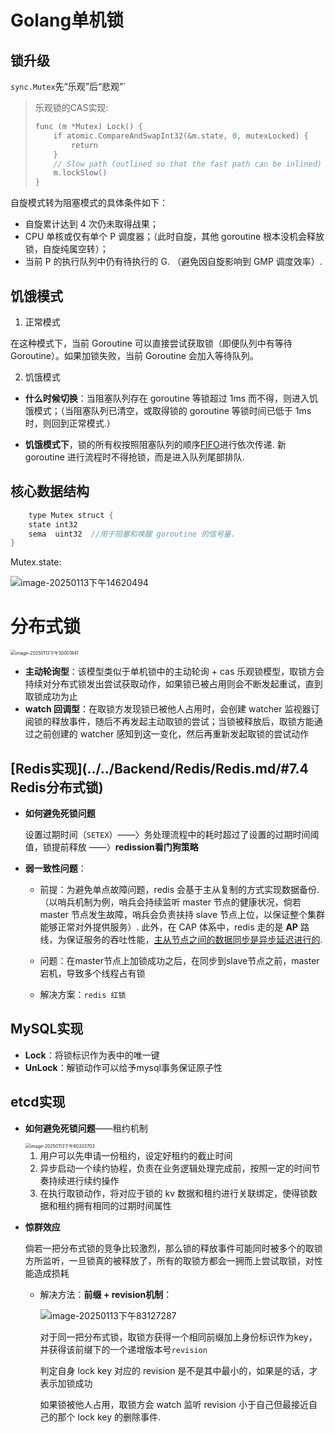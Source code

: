 # Golang单机锁

## 锁升级

`sync.Mutex`先“乐观”后“悲观”`

> 乐观锁的CAS实现:
>
> ```go
> func (m *Mutex) Lock() {
>     if atomic.CompareAndSwapInt32(&m.state, 0, mutexLocked) {
>         return
>     }
>     // Slow path (outlined so that the fast path can be inlined)
>     m.lockSlow()
> }
> ```
>
> 

自旋模式转为阻塞模式的具体条件如下：

- 自旋累计达到 4 次仍未取得战果；
- CPU 单核或仅有单个 P 调度器；（此时自旋，其他 goroutine 根本没机会释放锁，自旋纯属空转）；
- 当前 P 的执行队列中仍有待执行的 G. （避免因自旋影响到 GMP 调度效率）.



## 饥饿模式

1. 正常模式

在这种模式下，当前 Goroutine 可以直接尝试获取锁（即便队列中有等待 Goroutine）。如果加锁失败，当前 Goroutine 会加入等待队列。



2. 饥饿模式

- **什么时候切换**：当阻塞队列存在 goroutine 等锁超过 1ms 而不得，则进入饥饿模式；（当阻塞队列已清空，或取得锁的 goroutine 等锁时间已低于 1ms 时，则回到正常模式.）

- **饥饿模式下**，锁的所有权按照阻塞队列的顺序<u>FIFO</u>进行依次传递. 新 goroutine 进行流程时不得抢锁，而是进入队列尾部排队.



## 核心数据结构

```go
	type Mutex struct {
    state int32
    sema  uint32  //用于阻塞和唤醒 goroutine 的信号量.
}
```



Mutex.state:

![image-20250113下午14620494](https://typora-dusong.oss-cn-chengdu.aliyuncs.com/image-20250113%E4%B8%8B%E5%8D%8814620494.png)

# 分布式锁

<img src="https://typora-dusong.oss-cn-chengdu.aliyuncs.com/image-20250113%E4%B8%8B%E5%8D%8830001841.png" alt="image-20250113下午30001841" style="zoom:50%;" />

- **主动轮询型**：该模型类似于单机锁中的主动轮询 + cas 乐观锁模型，取锁方会持续对分布式锁发出尝试获取动作，如果锁已被占用则会不断发起重试，直到取锁成功为止
-  **watch 回调型**：在取锁方发现锁已被他人占用时，会创建 watcher 监视器订阅锁的释放事件，随后不再发起主动取锁的尝试；当锁被释放后，取锁方能通过之前创建的 watcher 感知到这一变化，然后再重新发起取锁的尝试动作

## [Redis实现](../../Backend/Redis/Redis.md/#7.4 Redis分布式锁)

- **如何避免死锁问题**

  设置过期时间（`SETEX`）——〉务处理流程中的耗时超过了设置的过期时间阈值，锁提前释放 ——〉**redission看门狗策略**

- **弱一致性问题**：

  - 前提：为避免单点故障问题，redis 会基于主从复制的方式实现数据备份. （以哨兵机制为例，哨兵会持续监听 master 节点的健康状况，倘若 master 节点发生故障，哨兵会负责扶持 slave 节点上位，以保证整个集群能够正常对外提供服务）. 此外，在 CAP 体系中，redis 走的是 **AP** 路线，为保证服务的吞吐性能，<u>主从节点之间的数据同步是异步延迟进行的</u>.

  - 问题：在master节点上加锁成功之后，在同步到slave节点之前，master宕机，导致多个线程占有锁
  - 解决方案：`redis 红锁`

## MySQL实现

- **Lock**：将锁标识作为表中的唯一键
- **UnLock**：解锁动作可以给予mysql事务保证原子性

## etcd实现

- **如何避免死锁问题**——租约机制

  <img src="https://typora-dusong.oss-cn-chengdu.aliyuncs.com/image-20250113%E4%B8%8B%E5%8D%8880333703.png" alt="image-20250113下午80333703" style="zoom:50%;" />

  1. 用户可以先申请一份租约，设定好租约的截止时间
  2. 异步启动一个续约协程，负责在业务逻辑处理完成前，按照一定的时间节奏持续进行续约操作
  3.  在执行取锁动作，将对应于锁的 kv 数据和租约进行关联绑定，使得锁数据和租约拥有相同的过期时间属性

- **惊群效应**

  倘若一把分布式锁的竞争比较激烈，那么锁的释放事件可能同时被多个的取锁方所监听，一旦锁真的被释放了，所有的取锁方都会一拥而上尝试取锁，对性能造成损耗

  - 解决方法：**前缀 + revision机制**：

    ![image-20250113下午83127287](https://typora-dusong.oss-cn-chengdu.aliyuncs.com/image-20250113%E4%B8%8B%E5%8D%8883127287.png)

    对于同一把分布式锁，取锁方获得一个相同前缀加上身份标识作为key，并获得该前缀下的一个递增版本号`revision`

    判定自身 lock key 对应的 revision 是不是其中最小的，如果是的话，才表示加锁成功

    如果锁被他人占用，取锁方会 watch 监听 revision 小于自己但最接近自己的那个 lock key 的删除事件.

    
